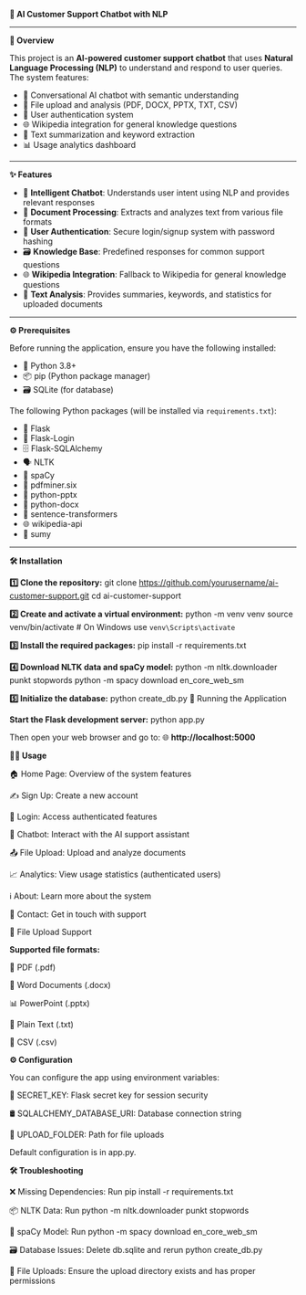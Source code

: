 **🤖 AI Customer Support Chatbot with NLP**

---

**📝 Overview**

This project is an **AI-powered customer support chatbot** that uses **Natural Language Processing (NLP)** to understand and respond to user queries. The system features:

- 💬 Conversational AI chatbot with semantic understanding  
- 📁 File upload and analysis (PDF, DOCX, PPTX, TXT, CSV)  
- 🔐 User authentication system  
- 🌐 Wikipedia integration for general knowledge questions  
- 🧠 Text summarization and keyword extraction  
- 📊 Usage analytics dashboard  

---

**✨ Features**

- 🧠 **Intelligent Chatbot**: Understands user intent using NLP and provides relevant responses  
- 📂 **Document Processing**: Extracts and analyzes text from various file formats  
- 🔐 **User Authentication**: Secure login/signup system with password hashing  
- 🗃️ **Knowledge Base**: Predefined responses for common support questions  
- 🌐 **Wikipedia Integration**: Fallback to Wikipedia for general knowledge questions  
- 📝 **Text Analysis**: Provides summaries, keywords, and statistics for uploaded documents  

---

**⚙️ Prerequisites**

Before running the application, ensure you have the following installed:

- 🐍 Python 3.8+  
- 📦 pip (Python package manager)  
- 🗃️ SQLite (for database)  

The following Python packages (will be installed via `requirements.txt`):

- 🧪 Flask  
- 👤 Flask-Login  
- 🗄️ Flask-SQLAlchemy  
- 🗣️ NLTK  
- 🧬 spaCy  
- 📄 pdfminer.six  
- 📝 python-pptx  
- 📃 python-docx  
- 🧠 sentence-transformers  
- 🌐 wikipedia-api  
- 🧾 sumy  

---

**🛠️ Installation**

**1️⃣ Clone the repository:**
git clone https://github.com/yourusername/ai-customer-support.git
cd ai-customer-support

**2️⃣ Create and activate a virtual environment:**
python -m venv venv
source venv/bin/activate  # On Windows use `venv\Scripts\activate`

**3️⃣ Install the required packages:**
pip install -r requirements.txt

**4️⃣ Download NLTK data and spaCy model:**
python -m nltk.downloader punkt stopwords
python -m spacy download en_core_web_sm

**5️⃣ Initialize the database:**
python create_db.py
🚀 Running the Application

**Start the Flask development server:**
python app.py

Then open your web browser and go to:
🌐 **http://localhost:5000**


**🧑‍💻 Usage**

🏠 Home Page: Overview of the system features

✍️ Sign Up: Create a new account

🔐 Login: Access authenticated features

💬 Chatbot: Interact with the AI support assistant

📤 File Upload: Upload and analyze documents

📈 Analytics: View usage statistics (authenticated users)

ℹ️ About: Learn more about the system

📧 Contact: Get in touch with support

📄 File Upload Support


**Supported file formats:**

📕 PDF (.pdf)

📄 Word Documents (.docx)

📊 PowerPoint (.pptx)

📃 Plain Text (.txt)

🧾 CSV (.csv)


**⚙️ Configuration**

You can configure the app using environment variables:

🔑 SECRET_KEY: Flask secret key for session security

🛢️ SQLALCHEMY_DATABASE_URI: Database connection string

📂 UPLOAD_FOLDER: Path for file uploads

Default configuration is in app.py.


**🛠️ Troubleshooting**

❌ Missing Dependencies: Run pip install -r requirements.txt

📦 NLTK Data: Run python -m nltk.downloader punkt stopwords

🧬 spaCy Model: Run python -m spacy download en_core_web_sm

🗃️ Database Issues: Delete db.sqlite and rerun python create_db.py

📁 File Uploads: Ensure the upload directory exists and has proper permissions

